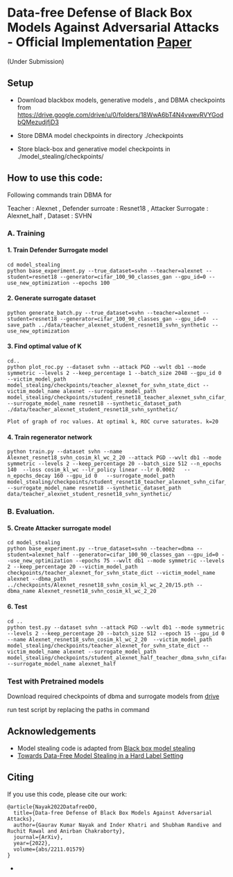 
#  Data-free Defense of Black Box Models Against Adversarial Attacks - Official Implementation [Paper](https://arxiv.org/abs/2211.01579)

(Under Submission)

## Setup
- Download blackbox models, generative models , and DBMA checkpoints from https://drive.google.com/drive/u/0/folders/18WwA6bT4N4vwevRVYGodbQMezudjfjD3

- Store DBMA model checkpoints in directory ./checkpoints

- Store  black-box and generative model checkpoints in ./model_stealing/checkpoints/


## How to use this code:
Following commands train DBMA for 

Teacher : Alexnet ,  Defender surroate :  Resnet18 
 , Attacker Surrogate : Alexnet_half
 , Dataset : SVHN

### A. Training

#### 1. Train Defender Surrogate model

``` 
cd model_stealing
python base_experiment.py --true_dataset=svhn --teacher=alexnet --student=resnet18 --generator=cifar_100_90_classes_gan --gpu_id=0 --use_new_optimization --epochs 100 

```

#### 2. Generate surrogate dataset

```
python generate_batch.py --true_dataset=svhn --teacher=alexnet --student=resnet18 --generator=cifar_100_90_classes_gan --gpu_id=0  --save_path ../data/teacher_alexnet_student_resnet18_svhn_synthetic --use_new_optimization

```

#### 3. Find optimal value of K
```
cd..
python plot_roc.py --dataset svhn --attack PGD --wvlt db1 --mode symmetric --levels 2 --keep_percentage 1 --batch_size 2048 --gpu_id 0   --victim_model_path model_stealing/checkpoints/teacher_alexnet_for_svhn_state_dict --victim_model_name alexnet --surrogate_model_path model_stealing/checkpoints/student_resnet18_teacher_alexnet_svhn_cifar_100_90_classes_gan_adam_75_state_dict --surrogate_model_name resnet18 --synthetic_dataset_path ./data/teacher_alexnet_student_resnet18_svhn_synthetic/
```

    Plot of graph of roc values. At optimal k, ROC curve saturates. k=20


#### 4. Train regenerator network
 
```
python train.py --dataset svhn --name Alexnet_resnet18_svhn_cosim_kl_wc_2_20 --attack PGD --wvlt db1 --mode symmetric --levels 2 --keep_percentage 20 --batch_size 512 --n_epochs 140  --loss cosim_kl_wc --lr_policy linear --lr 0.0002   --n_epochs_decay 160 --gpu_id 0   --surrogate_model_path  model_stealing/checkpoints/student_resnet18_teacher_alexnet_svhn_cifar_100_90_classes_gan_adam_75_state_dict --surrogate_model_name resnet18 --synthetic_dataset_path data/teacher_alexnet_student_resnet18_svhn_synthetic/ 
```

### B. Evaluation.

#### 5. Create Attacker surrogate model
```
cd model_stealing
python base_experiment.py --true_dataset=svhn --teacher=dbma --student=alexnet_half --generator=cifar_100_90_classes_gan --gpu_id=0 --use_new_optimization --epochs 75 --wvlt db1 --mode symmetric --levels 2 --keep_percentage 20 --victim_model_path checkpoints/teacher_alexnet_for_svhn_state_dict --victim_model_name alexnet --dbma_path  ../checkpoints/Alexnet_resnet18_svhn_cosim_kl_wc_2_20/15.pth --dbma_name Alexnet_resnet18_svhn_cosim_kl_wc_2_20
```

#### 6. Test 
```
cd ..
python test.py --dataset svhn --attack PGD --wvlt db1 --mode symmetric --levels 2 --keep_percentage 20 --batch_size 512 --epoch 15 --gpu_id 0 --name Alexnet_resnet18_svhn_cosim_kl_wc_2_20  --victim_model_path model_stealing/checkpoints/teacher_alexnet_for_svhn_state_dict --victim_model_name alexnet --surrogate_model_path model_stealing/checkpoints/student_alexnet_half_teacher_dbma_svhn_cifar_100_90_classes_gan_Alexnet_resnet18_svhn_cosim_kl_wc_2_20_adam_100_state_dict --surrogate_model_name alexnet_half

```

### Test with Pretrained models
Download required checkpoints of dbma and surrogate models from
[drive](https://drive.google.com/drive/u/0/folders/18WwA6bT4N4vwevRVYGodbQMezudjfjD3)

run test script by replacing the paths in command


## Acknowledgements

 - Model stealing code is adapted from  [Black box model stealing](https://github.com/antoniobarbalau/black-box-ripper)
 - [Towards Data-Free Model Stealing in a Hard Label Setting](https://github.com/val-iisc/Hard-Label-Model-Stealing)

## Citing
If you use this code, please cite our work:

```
@article{Nayak2022DatafreeDO,
  title={Data-free Defense of Black Box Models Against Adversarial Attacks},
  author={Gaurav Kumar Nayak and Inder Khatri and Shubham Randive and Ruchit Rawal and Anirban Chakraborty},
  journal={ArXiv},
  year={2022},
  volume={abs/2211.01579}
}
```
- 
